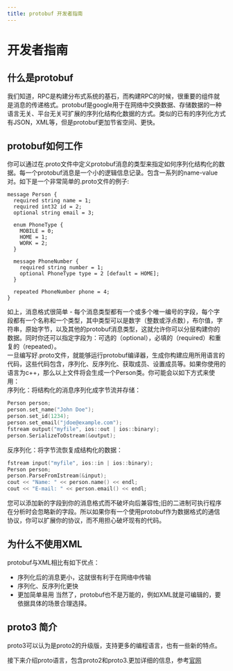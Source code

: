 ```yaml
---
title: protobuf 开发者指南
---
```

# 开发者指南
## 什么是protobuf
我们知道，RPC是构建分布式系统的基石，而构建RPC的时候，很重要的组件就是消息的传递格式。protobuf是google用于在网络中交换数据、存储数据的一种语言无关、平台无关可扩展的序列化结构化数据的方式。类似的已有的序列化方式有JSON，XML等，但是protobuf更加节省空间、更快。
## protobuf如何工作
你可以通过在.proto文件中定义protobuf消息的类型来指定如何序列化结构化的数据。每一个protobuf消息是一个小的逻辑信息记录。包含一系列的name-value对。如下是一个非常简单的.proto文件的例子:  
```
message Person {
  required string name = 1;
  required int32 id = 2;
  optional string email = 3;

  enum PhoneType {
    MOBILE = 0;
    HOME = 1;
    WORK = 2;
  }

  message PhoneNumber {
    required string number = 1;
    optional PhoneType type = 2 [default = HOME];
  }

  repeated PhoneNumber phone = 4;
}
```
如上，消息格式很简单 - 每个消息类型都有一个或多个唯一编号的字段，每个字段都有一个名称和一个类型，其中类型可以是数字（整数或浮点数），布尔值，字符串，原始字节，以及其他的protobuf消息类型，这就允许你可以分层构建你的数据。同时你还可以指定字段为：可选的（optional），必填的（required）和重复的（repeated）。  
一旦编写好.proto文件，就能够运行protobuf编译器，生成你构建应用所用语言的代码，这些代码包含，序列化、反序列化、获取成员、设置成员等。如果你使用的语言为c++，那么以上文件将会生成一个Person类。你可能会以如下方式来使用：  
序列化：将结构化的消息序列化成字节流并存储：  
```C++
Person person;
person.set_name("John Doe");
person.set_id(1234);
person.set_email("jdoe@example.com");
fstream output("myfile", ios::out | ios::binary);
person.SerializeToOstream(&output);
```
反序列化：将字节流恢复成结构化的数据：  
```C++
fstream input("myfile", ios::in | ios::binary);
Person person;
person.ParseFromIstream(&input);
cout << "Name: " << person.name() << endl;
cout << "E-mail: " << person.email() << endl;
```
您可以添加新的字段到你的消息格式而不破坏向后兼容性;旧的二进制可执行程序在分析时会忽略新的字段。所以如果你有一个使用protobuf作为数据格式的通信协议，你可以扩展你的协议，而不用担心破坏现有的代码。

## 为什么不使用XML
protobuf与XML相比有如下优点：  
- 序列化后的消息更小，这就很有利于在网络中传输
- 序列化、反序列化更快
- 更加简单易用
当然了，protobuf也不是万能的，例如XML就是可编辑的，要依据具体的场景合理选择。  

## proto3 简介
proto3可以认为是proto2的升级版，支持更多的编程语言，也有一些新的特点。

接下来介绍proto语言，包含proto2和proto3.更加详细的信息，参考[官网](https://developers.google.com/protocol-buffers/docs/overview)






































